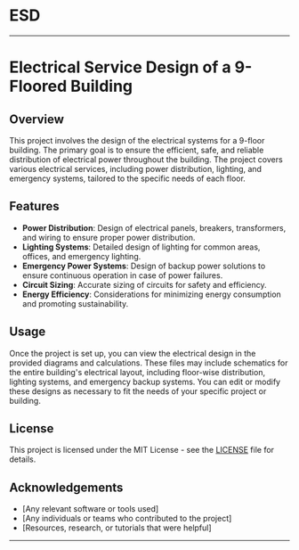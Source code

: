 # ESD
---

# Electrical Service Design of a 9-Floored Building

## Overview

This project involves the design of the electrical systems for a 9-floor building. The primary goal is to ensure the efficient, safe, and reliable distribution of electrical power throughout the building. The project covers various electrical services, including power distribution, lighting, and emergency systems, tailored to the specific needs of each floor.

## Features

* **Power Distribution**: Design of electrical panels, breakers, transformers, and wiring to ensure proper power distribution.
* **Lighting Systems**: Detailed design of lighting for common areas, offices, and emergency lighting.
* **Emergency Power Systems**: Design of backup power solutions to ensure continuous operation in case of power failures.
* **Circuit Sizing**: Accurate sizing of circuits for safety and efficiency.
* **Energy Efficiency**: Considerations for minimizing energy consumption and promoting sustainability.

## Usage

Once the project is set up, you can view the electrical design in the provided diagrams and calculations. These files may include schematics for the entire building's electrical layout, including floor-wise distribution, lighting systems, and emergency backup systems. You can edit or modify these designs as necessary to fit the needs of your specific project or building.

## License

This project is licensed under the MIT License - see the [LICENSE](LICENSE) file for details.

## Acknowledgements

* \[Any relevant software or tools used]
* \[Any individuals or teams who contributed to the project]
* \[Resources, research, or tutorials that were helpful]

---
